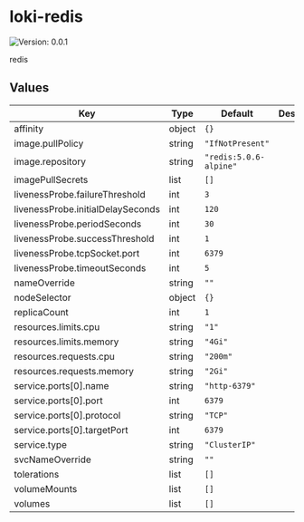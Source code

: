 # loki-redis

![Version: 0.0.1](https://img.shields.io/badge/Version-0.0.1-informational?style=flat-square)

redis

## Values

| Key | Type | Default | Description |
|-----|------|---------|-------------|
| affinity | object | `{}` |  |
| image.pullPolicy | string | `"IfNotPresent"` |  |
| image.repository | string | `"redis:5.0.6-alpine"` |  |
| imagePullSecrets | list | `[]` |  |
| livenessProbe.failureThreshold | int | `3` |  |
| livenessProbe.initialDelaySeconds | int | `120` |  |
| livenessProbe.periodSeconds | int | `30` |  |
| livenessProbe.successThreshold | int | `1` |  |
| livenessProbe.tcpSocket.port | int | `6379` |  |
| livenessProbe.timeoutSeconds | int | `5` |  |
| nameOverride | string | `""` |  |
| nodeSelector | object | `{}` |  |
| replicaCount | int | `1` |  |
| resources.limits.cpu | string | `"1"` |  |
| resources.limits.memory | string | `"4Gi"` |  |
| resources.requests.cpu | string | `"200m"` |  |
| resources.requests.memory | string | `"2Gi"` |  |
| service.ports[0].name | string | `"http-6379"` |  |
| service.ports[0].port | int | `6379` |  |
| service.ports[0].protocol | string | `"TCP"` |  |
| service.ports[0].targetPort | int | `6379` |  |
| service.type | string | `"ClusterIP"` |  |
| svcNameOverride | string | `""` |  |
| tolerations | list | `[]` |  |
| volumeMounts | list | `[]` |  |
| volumes | list | `[]` |  |
